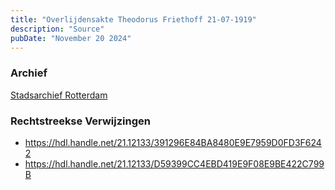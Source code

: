 ```yaml
---
title: "Overlijdensakte Theodorus Friethoff 21-07-1919"
description: "Source"
pubDate: "November 20 2024"
---
```


### Archief
[Stadsarchief Rotterdam](https://stadsarchief.rotterdam.nl/)

### Rechtstreekse Verwijzingen
- https://hdl.handle.net/21.12133/391296E84BA8480E9E7959D0FD3F6242
- https://hdl.handle.net/21.12133/D59399CC4EBD419E9F08E9BE422C799B